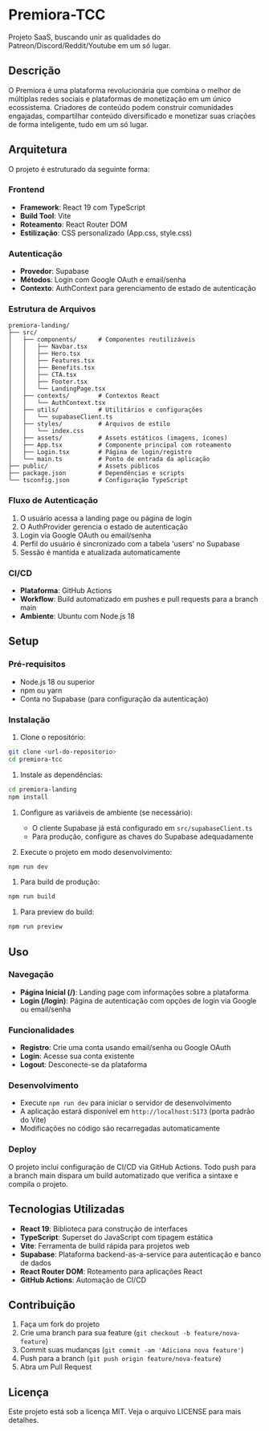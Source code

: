 # Premiora-TCC

Projeto SaaS, buscando unir as qualidades do Patreon/Discord/Reddit/Youtube em um só lugar.

## Descrição

O Premiora é uma plataforma revolucionária que combina o melhor de múltiplas redes sociais e plataformas de monetização em um único ecossistema. Criadores de conteúdo podem construir comunidades engajadas, compartilhar conteúdo diversificado e monetizar suas criações de forma inteligente, tudo em um só lugar.

## Arquitetura

O projeto é estruturado da seguinte forma:

### Frontend

- **Framework**: React 19 com TypeScript
- **Build Tool**: Vite
- **Roteamento**: React Router DOM
- **Estilização**: CSS personalizado (App.css, style.css)

### Autenticação

- **Provedor**: Supabase
- **Métodos**: Login com Google OAuth e email/senha
- **Contexto**: AuthContext para gerenciamento de estado de autenticação

### Estrutura de Arquivos

```
premiora-landing/
├── src/
│   ├── components/      # Componentes reutilizáveis
│   │   ├── Navbar.tsx
│   │   ├── Hero.tsx
│   │   ├── Features.tsx
│   │   ├── Benefits.tsx
│   │   ├── CTA.tsx
│   │   ├── Footer.tsx
│   │   └── LandingPage.tsx
│   ├── contexts/        # Contextos React
│   │   └── AuthContext.tsx
│   ├── utils/           # Utilitários e configurações
│   │   └── supabaseClient.ts
│   ├── styles/          # Arquivos de estilo
│   │   └── index.css
│   ├── assets/          # Assets estáticos (imagens, ícones)
│   ├── App.tsx          # Componente principal com roteamento
│   ├── Login.tsx        # Página de login/registro
│   └── main.ts          # Ponto de entrada da aplicação
├── public/              # Assets públicos
├── package.json         # Dependências e scripts
└── tsconfig.json        # Configuração TypeScript
```

### Fluxo de Autenticação

1. O usuário acessa a landing page ou página de login
2. O AuthProvider gerencia o estado de autenticação
3. Login via Google OAuth ou email/senha
4. Perfil do usuário é sincronizado com a tabela 'users' no Supabase
5. Sessão é mantida e atualizada automaticamente

### CI/CD

- **Plataforma**: GitHub Actions
- **Workflow**: Build automatizado em pushes e pull requests para a branch main
- **Ambiente**: Ubuntu com Node.js 18

## Setup

### Pré-requisitos

- Node.js 18 ou superior
- npm ou yarn
- Conta no Supabase (para configuração da autenticação)

### Instalação

1. Clone o repositório:

```bash
git clone <url-do-repositorio>
cd premiora-tcc
```

1. Instale as dependências:

```bash
cd premiora-landing
npm install
```

1. Configure as variáveis de ambiente (se necessário):
   - O cliente Supabase já está configurado em `src/supabaseClient.ts`
   - Para produção, configure as chaves do Supabase adequadamente

2. Execute o projeto em modo desenvolvimento:

```bash
npm run dev
```

1. Para build de produção:

```bash
npm run build
```

1. Para preview do build:

```bash
npm run preview
```

## Uso

### Navegação

- **Página Inicial (/)**: Landing page com informações sobre a plataforma
- **Login (/login)**: Página de autenticação com opções de login via Google ou email/senha

### Funcionalidades

- **Registro**: Crie uma conta usando email/senha ou Google OAuth
- **Login**: Acesse sua conta existente
- **Logout**: Desconecte-se da plataforma

### Desenvolvimento

- Execute `npm run dev` para iniciar o servidor de desenvolvimento
- A aplicação estará disponível em `http://localhost:5173` (porta padrão do Vite)
- Modificações no código são recarregadas automaticamente

### Deploy

O projeto inclui configuração de CI/CD via GitHub Actions. Todo push para a branch main dispara um build automatizado que verifica a sintaxe e compila o projeto.

## Tecnologias Utilizadas

- **React 19**: Biblioteca para construção de interfaces
- **TypeScript**: Superset do JavaScript com tipagem estática
- **Vite**: Ferramenta de build rápida para projetos web
- **Supabase**: Plataforma backend-as-a-service para autenticação e banco de dados
- **React Router DOM**: Roteamento para aplicações React
- **GitHub Actions**: Automação de CI/CD

## Contribuição

1. Faça um fork do projeto
2. Crie uma branch para sua feature (`git checkout -b feature/nova-feature`)
3. Commit suas mudanças (`git commit -am 'Adiciona nova feature'`)
4. Push para a branch (`git push origin feature/nova-feature`)
5. Abra um Pull Request

## Licença

Este projeto está sob a licença MIT. Veja o arquivo LICENSE para mais detalhes.
